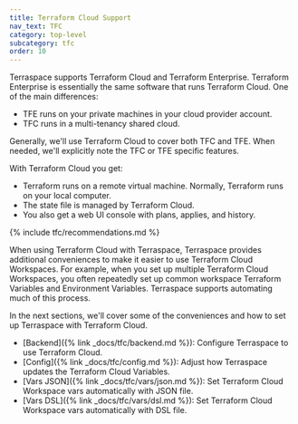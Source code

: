 ```yaml
---
title: Terraform Cloud Support
nav_text: TFC
category: top-level
subcategory: tfc
order: 10
---
```


Terraspace supports Terraform Cloud and Terraform Enterprise. Terraform Enterprise is essentially the same software that runs Terraform Cloud.  One of the main differences:

* TFE runs on your private machines in your cloud provider account.
* TFC runs in a multi-tenancy shared cloud.

Generally, we'll use Terraform Cloud to cover both TFC and TFE. When needed, we'll explicitly note the TFC or TFE specific features.

With Terraform Cloud you get:

* Terraform runs on a remote virtual machine. Normally, Terraform runs on your local computer.
* The state file is managed by Terraform Cloud.
* You also get a web UI console with plans, applies, and history.

{% include tfc/recommendations.md %}

When using Terraform Cloud with Terraspace, Terraspace provides additional conveniences to make it easier to use Terraform Cloud Workspaces. For example, when you set up multiple Terraform Cloud Workspaces, you often repeatedly set up common workspace Terraform Variables and Environment Variables. Terraspace supports automating much of this process.

In the next sections, we'll cover some of the conveniences and how to set up Terraspace with Terraform Cloud.

* [Backend]({% link _docs/tfc/backend.md %}): Configure Terraspace to use Terraform Cloud.
* [Config]({% link _docs/tfc/config.md %}): Adjust how Terraspace updates the Terraform Cloud Variables.
* [Vars JSON]({% link _docs/tfc/vars/json.md %}): Set Terraform Cloud Workspace vars automatically with JSON file.
* [Vars DSL]({% link _docs/tfc/vars/dsl.md %}): Set Terraform Cloud Workspace vars automatically with DSL file.
